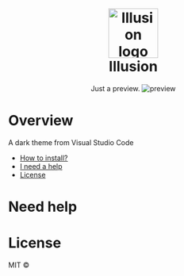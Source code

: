 <h1 align="center">
<img width="100px" src="https://i.imgur.com/jyH01Ay.png" alt="Illusion logo"><br />
Illusion
</h1>

<p align="center">
Just a preview.
<img src="https://i.imgur.com/55eGfmG.png" alt="preview"/></p>

# Overview

A dark theme from Visual Studio Code

- [How to install?](INSTALL.md)
- [I need a help](#need-help)
- [License](#license)

# Need help



# License

MIT © 
